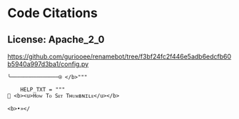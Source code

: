# Code Citations

## License: Apache_2_0
https://github.com/guriooee/renamebot/tree/f3bf24fc2f446e5adb6edcfb60b5940a997d3ba1/config.py

```
╰───────────────⍟ </b>"""

    HELP_TXT = """
🌌 <b><u>Hᴏᴡ Tᴏ Sᴇᴛ Tʜᴜᴍʙɴɪʟᴇ</u></b>
  
<b>•»</
```


